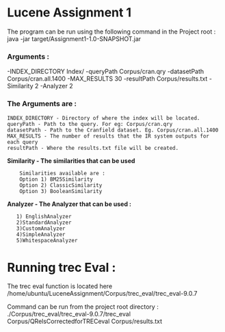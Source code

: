 # Lucene Assignment 1 
The program can be run using the following command in the Project root :  
java -jar target/Assignment1-1.0-SNAPSHOT.jar

### Arguments : 
-INDEX_DIRECTORY Index/ -queryPath Corpus/cran.qry -datasetPath Corpus/cran.all.1400 -MAX_RESULTS 30  -resultPath Corpus/results.txt -Similarity 2 -Analyzer 2  


### The Arguments are : 
```
INDEX_DIRECTORY - Directory of where the index will be located.   
queryPath - Path to the query. For eg: Corpus/cran.qry  
datasetPath - Path to the Cranfield dataset. Eg. Corpus/cran.all.1400  
MAX_RESULTS - The number of results that the IR system outputs for each query  
resultPath - Where the results.txt file will be created. 
``` 

**Similarity - The similarities that can be used**  

        Similarities available are :  
        Option 1) BM25Similarity  
        Option 2) ClassicSimilarity  
        Option 3) BooleanSimilarity  
                
**Analyzer - The Analyzer that can be used :**  
```
   1) EnglishAnalyzer  
   2)StandardAnalyzer  
   3)CustomAnalyzer  
   4)SimpleAnalyzer  
   5)WhitespaceAnalyzer  
```           
# Running trec Eval : 

The trec eval function is located here /home/ubuntu/LuceneAssignment/Corpus/trec_eval/trec_eval-9.0.7

Command can be run from the project root directory :  
./Corpus/trec_eval/trec_eval-9.0.7/trec_eval Corpus/QRelsCorrectedforTRECeval Corpus/results.txt 